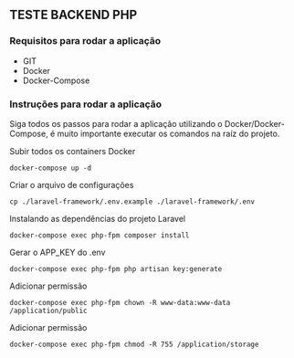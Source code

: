 ## TESTE BACKEND PHP

### Requisitos para rodar a aplicação

- GIT
- Docker
- Docker-Compose

### Instruções para rodar a aplicação

Siga todos os passos para rodar a aplicação utilizando o Docker/Docker-Compose, é muito importante executar os comandos na raíz do projeto.

Subir todos os containers Docker

```
docker-compose up -d
```

Criar o arquivo de configurações

```
cp ./laravel-framework/.env.example ./laravel-framework/.env
```

Instalando as dependências do projeto Laravel

```
docker-compose exec php-fpm composer install
```

Gerar o APP_KEY do .env

```
docker-compose exec php-fpm php artisan key:generate
```

Adicionar permissão

```
docker-compose exec php-fpm chown -R www-data:www-data /application/public
```

Adicionar permissão

```
docker-compose exec php-fpm chmod -R 755 /application/storage
```
